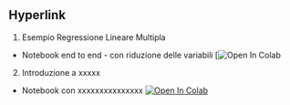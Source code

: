 #

## Hyperlink 

1. Esempio Regressione Lineare Multipla 
* Notebook end to end - con riduzione delle variabili [![Open In Colab](https://colab.research.google.com/github/rociobeatriz/notebooks/blob/master/Regressore_multiplo.ipynb)


2. Introduzione a xxxxx 
* Notebook con xxxxxxxxxxxxxxx [![Open In Colab](https://colab.research.google.com/assets/colab-badge.svg)](https://colab.research.google.com/github/(user=pippo)/notebooks/blob/master/regressione_multipla.ipynb)
